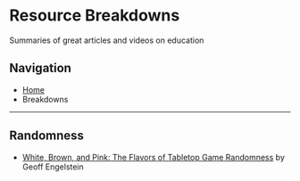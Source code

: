 # Resource Breakdowns
Summaries of great articles and videos on education

## Navigation
- [Home](../index.md)
- Breakdowns

---

## Randomness
- [White, Brown, and Pink: The Flavors of Tabletop Game Randomness](randomness-white-brown-pink-noise.md) by Geoff Engelstein